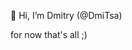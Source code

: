 👋 Hi, I’m Dmitry (@DmiTsa) 
 
 for now that's all ;)

<!---
DmiTsa/DmiTsa is a ✨ special ✨ repository because its `README.md` (this file) appears on your GitHub profile.
You can click the Preview link to take a look at your changes.
--->
